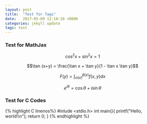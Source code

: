 ```yaml
---
layout: post
title:  "Test for Tags"
date:   2017-05-09 12:10:10 +0800
categories: jekyll update
tags: test
---
```


<script type="text/x-mathjax-config">
MathJax.Hub.Config({CommonHTML: {scale: 100}});
</script>
<script type="text/javascript" src="http://cdn.mathjax.org/mathjax/latest/MathJax.js?config=TeX-AMS-MML_HTMLorMML">
</script>


### Test for MathJax

$$ \cos^2 x + \sin^2 x = 1 $$   

$$\tan (x+y) = \frac{\tan x + \tan y}{1 - \tan x \tan y}$$

$$F(y)=\int_{\alpha(x)}^{\beta(x)}f(x,y)dx $$

$$e^{i\theta}=\cos\theta+i\sin\theta$$

### Test for C Codes
{% highlight C linenos%}
#inlude <stdio.h>
int main(){
    printf("Hello, world!\n");
    return 0;
}
{% endhighlight %}
